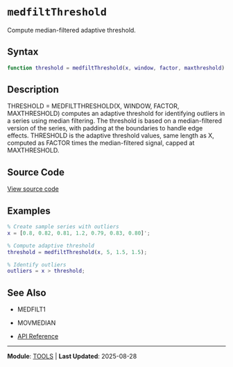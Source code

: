 # `medfiltThreshold`

Compute median-filtered adaptive threshold.

## Syntax

```matlab
function threshold = medfiltThreshold(x, window, factor, maxthreshold)
```

## Description

THRESHOLD = MEDFILTTHRESHOLD(X, WINDOW, FACTOR, MAXTHRESHOLD) computes an adaptive threshold for identifying outliers in a series using median filtering. The threshold is based on a median-filtered version of the series, with padding at the boundaries to handle edge effects. THRESHOLD is the adaptive threshold values, same length as X, computed as FACTOR times the median-filtered signal, capped at MAXTHRESHOLD.

## Source Code

[View source code](https://github.com/BSICoS/biosigmat/tree/main/src/tools/medfiltThreshold.m)

## Examples

```matlab
% Create sample series with outliers
x = [0.8, 0.82, 0.81, 1.2, 0.79, 0.83, 0.80]';

% Compute adaptive threshold
threshold = medfiltThreshold(x, 5, 1.5, 1.5);

% Identify outliers
outliers = x > threshold;
```

## See Also

- MEDFILT1
- MOVMEDIAN

- [API Reference](../index.md)

---

**Module**: [TOOLS](index.md) | **Last Updated**: 2025-08-28

